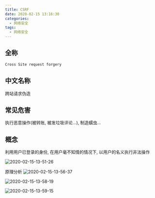 ```yaml
---
title: CSRF
date: 2020-02-15 13:16:30
categories:
  - 网络安全
tags:
  - 网络安全
---
```


## 全称

```bash
Cross Site request forgery
```

## 中文名称

跨站请求伪造

## 常见危害

执行恶意操作(被转账, 被发垃圾评论...), 制造蠕虫...

## 概念

利用用户已登录的身份, 在用户毫不知情的情况下, 以用户的名义执行非法操作

![2020-02-15-13-51-26](http://handle-note-img.niubishanshan.top/2020-02-15-13-51-26.png)

原理分析
![2020-02-15-13-56-37](http://handle-note-img.niubishanshan.top/2020-02-15-13-56-37.png)

![2020-02-15-13-58-19](http://handle-note-img.niubishanshan.top/2020-02-15-13-58-19.png)

![2020-02-15-13-59-15](http://handle-note-img.niubishanshan.top/2020-02-15-13-59-15.png)
